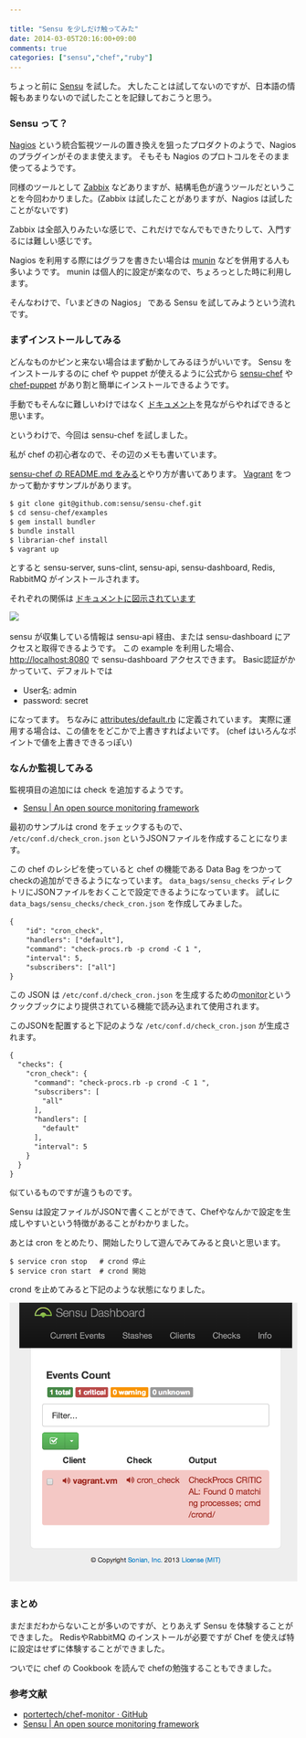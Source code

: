 ```yaml
---

title: "Sensu を少しだけ触ってみた"
date: 2014-03-05T20:16:00+09:00
comments: true
categories: ["sensu","chef","ruby"]
---
```


ちょっと前に [Sensu](http://sensuapp.org/) を試した。
大したことは試してないのですが、日本語の情報もあまりないので試したことを記録しておこうと思う。

### Sensu って？

[Nagios](http://ja.wikipedia.org/wiki/Nagios) という統合監視ツールの置き換えを狙ったプロダクトのようで、Nagios のプラグインがそのまま使えます。
そもそも Nagios のプロトコルをそのまま使ってるようです。

同様のツールとして [Zabbix](http://ja.wikipedia.org/wiki/Zabbix) などありますが、結構毛色が違うツールだということを今回わかりました。(Zabbix は試したことがありますが、Nagios は試したことがないです)

Zabbix は全部入りみたいな感じで、これだけでなんでもできたりして、入門するには難しい感じです。

Nagios を利用する際にはグラフを書きたい場合は [munin](http://munin-monitoring.org/) などを併用する人も多いようです。
munin は個人的に設定が楽なので、ちょろっとした時に利用します。

そんなわけで、「いまどきの Nagios」 である Sensu を試してみようという流れです。

### まずインストールしてみる

どんなものかピンと来ない場合はまず動かしてみるほうがいいです。
Sensu をインストールするのに chef や puppet が使えるように公式から [sensu-chef](https://github.com/sensu/sensu-chef) や [chef-puppet](https://github.com/sensu/sensu-puppet) があり割と簡単にインストールできるようです。

手動でもそんなに難しいわけではなく [ドキュメント](http://sensuapp.org/docs/0.12/guide)を見ながらやればできると思います。

というわけで、今回は sensu-chef を試しました。

私が chef の初心者なので、その辺のメモも書いています。

[sensu-chef の README.md をみる](https://github.com/sensu/sensu-chef)とやり方が書いてあります。
[Vagrant](http://www.vagrantup.com/) をつかって動かすサンプルがあります。

```
$ git clone git@github.com:sensu/sensu-chef.git
$ cd sensu-chef/examples
$ gem install bundler
$ bundle install
$ librarian-chef install
$ vagrant up
```

とすると sensu-server, suns-clint, sensu-api, sensu-dashboard, Redis, RabbitMQ がインストールされます。

それぞれの関係は [ドキュメントに図示されています](http://sensuapp.org/docs/0.12/overview)

![](http://sensuapp.org/docs/0.12/img/sensu-diagram-4801b356.png)

sensu が収集している情報は sensu-api 経由、または sensu-dashboard にアクセスと取得できるようです。
この example を利用した場合、 [http://localhost:8080](http://localhost:8080) で sensu-dashboard アクセスできます。
Basic認証がかかっていて、デフォルトでは

* User名: admin
* password: secret

になってます。
ちなみに [attributes/default.rb](https://github.com/sensu/sensu-chef/blob/master/attributes/default.rb#L35-L36) に定義されています。
実際に運用する場合は、この値ををどこかで上書きすればよいです。
(chef はいろんなポイントで値を上書きできるっぽい)

### なんか監視してみる

監視項目の追加には check を追加するようです。

* [Sensu | An open source monitoring framework](http://sensuapp.org/docs/0.12/adding_a_check)

最初のサンプルは crond をチェックするもので、 `/etc/conf.d/check_cron.json` というJSONファイルを作成することになります。

この chef のレシピを使っていると chef の機能である Data Bag をつかってcheckの追加ができるようになっています。
`data_bags/sensu_checks` ディレクトリにJSONファイルをおくことで設定できるようになっています。
試しに `data_bags/sensu_checks/check_cron.json` を作成してみました。

```
{
    "id": "cron_check",
    "handlers": ["default"],
    "command": "check-procs.rb -p crond -C 1 ",
    "interval": 5,
    "subscribers": ["all"]
}
```

この JSON は `/etc/conf.d/check_cron.json` を生成するための[monitor](https://github.com/portertech/chef-monitor)というクックブックにより提供されている機能で読み込まれて使用されます。

このJSONを配置すると下記のような `/etc/conf.d/check_cron.json` が生成されます。


```
{
  "checks": {
    "cron_check": {
      "command": "check-procs.rb -p crond -C 1 ",
      "subscribers": [
        "all"
      ],
      "handlers": [
        "default"
      ],
      "interval": 5
    }
  }
}
```

似ているものですが違うものです。

Sensu は設定ファイルがJSONで書くことができて、Chefやなんかで設定を生成しやすいという特徴があることがわかりました。

あとは cron をとめたり、開始したりして遊んでみてみると良いと思います。

```
$ service cron stop   # crond 停止
$ service cron start  # crond 開始
```

crond を止めてみると下記のような状態になりました。

![](/images/2014-03-05-sensu.png)


### まとめ

まだまだわからないことが多いのですが、とりあえず Sensu を体験することができました。
RedisやRabbitMQ のインストールが必要ですが Chef を使えば特に設定はせずに体験することができました。

ついでに chef の Cookbook を読んで chefの勉強することもできました。

### 参考文献

* [portertech/chef-monitor · GitHub](https://github.com/portertech/chef-monitor)
* [Sensu | An open source monitoring framework](http://sensuapp.org/docs/0.12)
